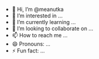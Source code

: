 - 👋 Hi, I’m @meanutka
- 👀 I’m interested in ...
- 🌱 I’m currently learning ...
- 💞️ I’m looking to collaborate on ...
- 📫 How to reach me ...
- 😄 Pronouns: ...
- ⚡ Fun fact: ...

<!---
meanutka/meanutka is a ✨ special ✨ repository because its `README.md` (this file) appears on your GitHub profile.
You can click the Preview link to take a look at your changes.
--->
